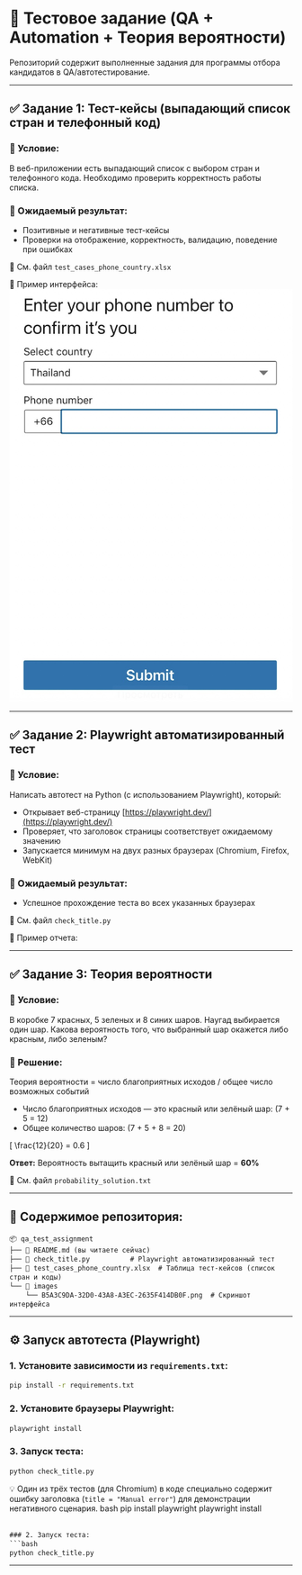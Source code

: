 # 📌 Тестовое задание (QA + Automation + Теория вероятности)

Репозиторий содержит выполненные задания для программы отбора кандидатов в QA/автотестирование.

---

## ✅ Задание 1: Тест-кейсы (выпадающий список стран и телефонный код)

### 🔹 Условие:
В веб-приложении есть выпадающий список с выбором стран и телефонного кода. Необходимо проверить корректность работы списка.

### 🔹 Ожидаемый результат:
- Позитивные и негативные тест-кейсы
- Проверки на отображение, корректность, валидацию, поведение при ошибках

📄 См. файл `test_cases_phone_country.xlsx`

📸 Пример интерфейса:
![Поле ввода номера](images/phone_input_field.png)

---

## ✅ Задание 2: Playwright автоматизированный тест

### 🔹 Условие:
Написать автотест на Python (с использованием Playwright), который:
- Открывает веб-страницу [https://playwright.dev/](https://playwright.dev/)
- Проверяет, что заголовок страницы соответствует ожидаемому значению
- Запускается минимум на двух разных браузерах (Chromium, Firefox, WebKit)

### 🔹 Ожидаемый результат:
- Успешное прохождение теста во всех указанных браузерах

📄 См. файл `check_title.py`

📸 Пример отчета:

---

## ✅ Задание 3: Теория вероятности

### 🔹 Условие:
В коробке 7 красных, 5 зеленых и 8 синих шаров. Наугад выбирается один шар. Какова вероятность того, что выбранный шар окажется либо красным, либо зеленым?

### 🔹 Решение:
Теория вероятности = число благоприятных исходов / общее число возможных событий

- Число благоприятных исходов — это красный или зелёный шар: \(7 + 5 = 12\)
- Общее количество шаров: \(7 + 5 + 8 = 20\)

\[ \frac{12}{20} = 0.6 \]

**Ответ:** Вероятность вытащить красный или зелёный шар = **60%**

📄 См. файл `probability_solution.txt`

---

## 📁 Содержимое репозитория:
```
📦 qa_test_assignment
├── 📄 README.md (вы читаете сейчас)
├── 📄 check_title.py          # Playwright автоматизированный тест
├── 📄 test_cases_phone_country.xlsx  # Таблица тест-кейсов (список стран и коды)
└── 📁 images
    └── B5A3C9DA-32D0-43A8-A3EC-2635F414DB0F.png  # Скриншот интерфейса
```

---

## ⚙️ Запуск автотеста (Playwright)

### 1. Установите зависимости из `requirements.txt`:
```bash
pip install -r requirements.txt
```

### 2. Установите браузеры Playwright:
```bash
playwright install
```

### 3. Запуск теста:
```bash
python check_title.py
```

💡 Один из трёх тестов (для Chromium) в коде специально содержит ошибку заголовка (`title = "Manual error"`) для демонстрации негативного сценария.
bash
pip install playwright
playwright install
```

### 2. Запуск теста:
```bash
python check_title.py
```

---
